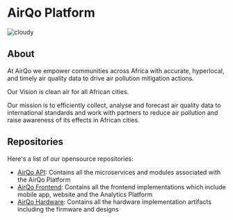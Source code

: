 # AirQo Platform

![cloudy](https://images.unsplash.com/photo-1469365556835-3da3db4c253b?ixlib=rb-4.0.3&ixid=MnwxMjA3fDB8MHxwaG90by1wYWdlfHx8fGVufDB8fHx8&auto=format&fit=crop&w=2070&q=80)

## About

At AirQo we empower communities across Africa with accurate, hyperlocal, and timely air quality data to drive air pollution mitigation actions.

Our Vision is clean air for all African cities.

Our mission is to efficiently collect, analyse and forecast air quality data to international standards and work with partners to reduce air pollution and raise awareness of its effects in African cities.


## Repositories

Here's a list of our opensource repositories:

- [AirQo API](https://github.com/airqo-platform/AirQo-api): Contains all the microservices and modules associated with the AirQo Platform
- [AirQo Frontend](https://github.com/airqo-platform/AirQo-frontend): Contains all the frontend implementations which include mobile app, website and the Analytics Platform
- [AirQo Hardware](https://github.com/airqo-platform/AirQo-hardware): Contains all the hardware implementation artifacts including the firmware and designs


